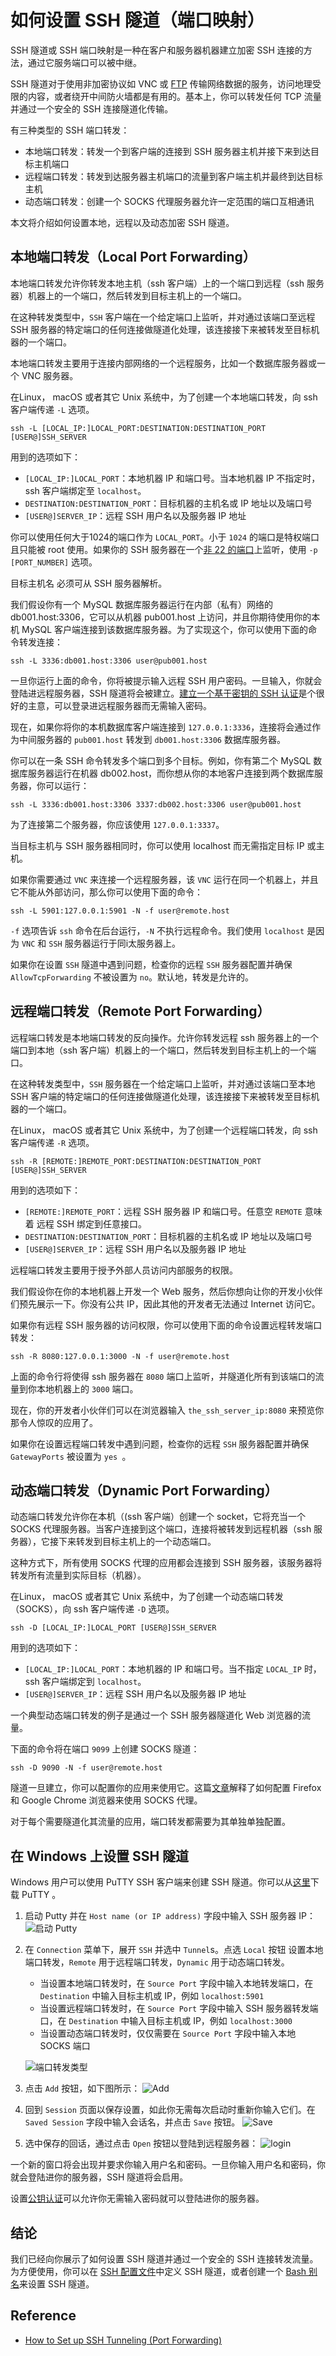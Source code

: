 # 如何设置 SSH 隧道（端口映射）
SSH 隧道或 SSH 端口映射是一种在客户和服务器机器建立加密 SSH 连接的方法，通过它服务端口可以被中继。

SSH 隧道对于使用非加密协议如 VNC 或 [FTP](https://linuxize.com/post/how-to-use-linux-ftp-command-to-transfer-files/) 传输网络数据的服务，访问地理受限的内容，或者绕开中间防火墙都是有用的。基本上，你可以转发任何 TCP 流量并通过一个安全的 SSH 连接隧道化传输。

有三种类型的 SSH 端口转发：
- 本地端口转发：转发一个到客户端的连接到 SSH 服务器主机并接下来到达目标主机端口
- 远程端口转发：转发到达服务器主机端口的流量到客户端主机并最终到达目标主机
- 动态端口转发：创建一个 SOCKS 代理服务器允许一定范围的端口互相通讯

本文将介绍如何设置本地，远程以及动态加密 SSH 隧道。
## 本地端口转发（Local Port Forwarding）
本地端口转发允许你转发本地主机（ssh 客户端）上的一个端口到远程（ssh 服务器）机器上的一个端口，然后转发到目标主机上的一个端口。

在这种转发类型中，`SSH` 客户端在一个给定端口上监听，并对通过该端口至远程 SSH 服务器的特定端口的任何连接做隧道化处理，该连接接下来被转发至目标机器的一个端口。

本地端口转发主要用于连接内部网络的一个远程服务，比如一个数据库服务器或一个 VNC 服务器。

在Linux， macOS 或者其它 Unix 系统中，为了创建一个本地端口转发，向 ssh 客户端传递 `-L` 选项。
```
ssh -L [LOCAL_IP:]LOCAL_PORT:DESTINATION:DESTINATION_PORT [USER@]SSH_SERVER
```
用到的选项如下：
- `[LOCAL_IP:]LOCAL_PORT`：本地机器 IP 和端口号。当本地机器 IP 不指定时，ssh 客户端绑定至 `localhost`。
- `DESTINATION:DESTINATION_PORT`：目标机器的主机名或 IP 地址以及端口号
- `[USER@]SERVER_IP`：远程 SSH 用户名以及服务器 IP 地址

你可以使用任何大于1024的端口作为 `LOCAL_PORT`。小于 `1024` 的端口是特权端口且只能被 root 使用。如果你的 SSH 服务器在一个[非 22 的端口](https://linuxize.com/post/how-to-change-ssh-port-in-linux/)上监听，使用 `-p [PORT_NUMBER]` 选项。

目标主机名 必须可从 SSH 服务器解析。

我们假设你有一个 MySQL 数据库服务器运行在内部（私有）网络的 db001.host:3306，它可以从机器 pub001.host 上访问，并且你期待使用你的本机 MySQL 客户端连接到该数据库服务器。为了实现这个，你可以使用下面的命令转发连接：
```
ssh -L 3336:db001.host:3306 user@pub001.host
```
一旦你运行上面的命令，你将被提示输入远程 SSH 用户密码。一旦输入，你就会登陆进远程服务器，SSH 隧道将会被建立。[建立一个基于密钥的 SSH 认证](https://linuxize.com/post/how-to-setup-passwordless-ssh-login/)是个很好的主意，可以登录进远程服务器而无需输入密码。

现在，如果你将你的本机数据库客户端连接到 `127.0.0.1:3336`，连接将会通过作为中间服务器的 `pub001.host` 转发到 `db001.host:3306` 数据库服务器。

你可以在一条 SSH 命令转发多个端口到多个目标。例如，你有第二个 MySQL 数据库服务器运行在机器 db002.host，而你想从你的本地客户连接到两个数据库服务器，你可以运行：
```
ssh -L 3336:db001.host:3306 3337:db002.host:3306 user@pub001.host
```
为了连接第二个服务器，你应该使用 `127.0.0.1:3337`。

当目标主机与 SSH 服务器相同时，你可以使用 localhost 而无需指定目标 IP 或主机。

如果你需要通过 `VNC` 来连接一个远程服务器，该 `VNC` 运行在同一个机器上，并且它不能从外部访问，那么你可以使用下面的命令：
```
ssh -L 5901:127.0.0.1:5901 -N -f user@remote.host
```
`-f` 选项告诉 `ssh` 命令在后台运行，`-N` 不执行远程命令。我们使用 `localhost` 是因为 `VNC` 和 `SSH` 服务器运行于同i太服务器上。

如果你在设置 `SSH` 隧道中遇到问题，检查你的远程 `SSH` 服务器配置并确保 `AllowTcpForwarding` 不被设置为 `no`。默认地，转发是允许的。
## 远程端口转发（Remote Port Forwarding）
远程端口转发是本地端口转发的反向操作。允许你转发远程 ssh 服务器上的一个端口到本地（ssh 客户端）机器上的一个端口，然后转发到目标主机上的一个端口。

在这种转发类型中，`SSH` 服务器在一个给定端口上监听，并对通过该端口至本地 SSH 客户端的特定端口的任何连接做隧道化处理，该连接接下来被转发至目标机器的一个端口。

在Linux， macOS 或者其它 Unix 系统中，为了创建一个远程端口转发，向 ssh 客户端传递 `-R` 选项。
```
ssh -R [REMOTE:]REMOTE_PORT:DESTINATION:DESTINATION_PORT [USER@]SSH_SERVER
```
用到的选项如下：
- `[REMOTE:]REMOTE_PORT`：远程 SSH 服务器 IP 和端口号。任意空 `REMOTE` 意味着 远程 SSH 绑定到任意接口。
- `DESTINATION:DESTINATION_PORT`：目标机器的主机名或 IP 地址以及端口号
- `[USER@]SERVER_IP`：远程 SSH 用户名以及服务器 IP 地址

远程端口转发主要用于授予外部人员访问内部服务的权限。

我们假设你在你的本地机器上开发一个 Web 服务，然后你想向让你的开发小伙伴们预先展示一下。你没有公共 IP，因此其他的开发者无法通过 Internet 访问它。

如果你有远程 SSH 服务器的访问权限，你可以使用下面的命令设置远程转发端口转发：
```
ssh -R 8080:127.0.0.1:3000 -N -f user@remote.host
```
上面的命令行将使得 ssh 服务器在 `8080` 端口上监听，并隧道化所有到该端口的流量到你本地机器上的 `3000` 端口。

现在，你的开发者小伙伴们可以在浏览器输入 `the_ssh_server_ip:8080` 来预览你那令人惊叹的应用了。

如果你在设置远程端口转发中遇到问题，检查你的远程 `SSH` 服务器配置并确保 `GatewayPorts` 被设置为 `yes `。
## 动态端口转发（Dynamic Port Forwarding）
动态端口转发允许你在本机（(ssh 客户端）创建一个 socket，它将充当一个 SOCKS 代理服务器。当客户连接到这个端口，连接将被转发到远程机器（ssh 服务器），它接下来转发到目标主机上的一个动态端口。

这种方式下，所有使用 SOCKS 代理的应用都会连接到 SSH 服务器，该服务器将转发所有流量到实际目标（机器）。

在Linux， macOS 或者其它 Unix 系统中，为了创建一个动态端口转发（SOCKS），向 ssh 客户端传递 `-D` 选项。
```
ssh -D [LOCAL_IP:]LOCAL_PORT [USER@]SSH_SERVER
```
用到的选项如下：
- `[LOCAL_IP:]LOCAL_PORT`：本地机器的 IP 和端口号。当不指定 `LOCAL_IP` 时，ssh 客户端绑定到 `localhost`。
- `[USER@]SERVER_IP`：远程 SSH 用户名以及服务器 IP 地址

一个典型动态端口转发的例子是通过一个 SSH 服务器隧道化 Web 浏览器的流量。

下面的命令将在端口 `9099` 上创建 SOCKS 隧道：
```
ssh -D 9090 -N -f user@remote.host
```
隧道一旦建立，你可以配置你的应用来使用它。这篇[文章](https://linuxize.com/post/how-to-setup-ssh-socks-tunnel-for-private-browsing/)解释了如何配置 Firefox 和 Google Chrome 浏览器来使用 SOCKS 代理。

对于每个需要隧道化其流量的应用，端口转发都需要为其单独单独配置。
## 在 Windows 上设置 SSH 隧道
Windows 用户可以使用 PuTTY SSH 客户端来创建 SSH 隧道。你可以从[这里](https://www.chiark.greenend.org.uk/~sgtatham/putty/latest.html)下载 PuTTY 。
1. 启动 Putty 并在 `Host name (or IP address)` 字段中输入 SSH 服务器 IP：
   ![启动 Putty](images/launch-putty_hu614689e8ae145da4aa50e2795b8a856c_99475_768x0_resize_q75_lanczos.webp)
2. 在 `Connection` 菜单下，展开 `SSH` 并选中 `Tunnel`s。点选 `Local` 按钮 设置本地端口转发，`Remote` 用于远程端口转发，`Dynamic` 用于动态端口转发。
   + 当设置本地端口转发时，在 `Source Port` 字段中输入本地转发端口，在 `Destination` 中输入目标主机或 IP，例如 `localhost:5901`
   + 当设置远程端口转发时，在 `Source Port` 字段中输入 SSH 服务器转发端口，在 `Destination` 中输入目标主机或 IP，例如 `localhost:3000`
   + 当设置动态端口转发时，仅仅需要在 `Source Port` 字段中输入本地 SOCKS 端口

   ![端口转发类型](images/configure-tunnel-putty_huce0255fc0b8e6a1078526a4b29a2838d_85286_768x0_resize_q75_lanczos.webp)
3. 点击 `Add` 按钮，如下图所示：
   ![Add](images/add-tunnel-putty_hue542b8b73cbd928e934f25bb719036d9_85408_768x0_resize_q75_lanczos.webp)
4. 回到 `Session` 页面以保存设置，如此你无需每次启动时重新你输入它们。在 `Saved Session` 字段中输入会话名，并点击 `Save` 按钮。
   ![Save](images/save-session-putty_huc6281553c1176b939016c3ba10238d4c_105887_768x0_resize_q75_lanczos.webp)
5. 选中保存的回话，通过点击 `Open` 按钮以登陆到远程服务器：
   ![login](images/open-session-putty_huf445a658c52eedf24d0df75a64042661_105892_768x0_resize_q75_lanczos.webp)

一个新的窗口将会出现并要求你输入用户名和密码。一旦你输入用户名和密码，你就会登陆进你的服务器，SSH 隧道将会启用。

设置[公钥认证](https://linuxize.com/post/generate-ssh-keys-on-windows-with-puttygen/)可以允许你无需输入密码就可以登陆进你的服务器。

## 结论
我们已经向你展示了如何设置 SSH 隧道并通过一个安全的 SSH 连接转发流量。为方便使用，你可以在 [SSH 配置文件](https://linuxize.com/post/using-the-ssh-config-file/)中定义 SSH 隧道，或者创建一个 [Bash 别名](https://linuxize.com/post/how-to-create-bash-aliases/)来设置 SSH 隧道。

## Reference
- [How to Set up SSH Tunneling (Port Forwarding)](https://linuxize.com/post/how-to-setup-ssh-tunneling/)
